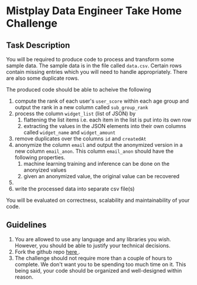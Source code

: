 # Mistplay Data Engineer Take Home Challenge


## Task Description

You will be required to produce code to process and transform some sample data.
The sample data is in the file called `data.csv`.
Certain rows contain missing entries which you will need to handle appropriately.
There are also some duplicate rows.

The produced code should be able to acheive the following
1. compute the rank of each user's `user_score` within each age group and output the rank in a new column called `sub_group_rank`
2. process the column `widget_list` (list of JSON) by
    1. flattening the list items i.e. each item in the list is put into its own row
    2. extracting the values in the JSON elements into their own columns called `widget_name` and `widget_amount`
3. remove duplicates over the columns `id` and `createdAt`
4. anonymize the column `email` and output the anonymized version in a new column `email_anon`.
This column `email_anon` should have the following properties.
    1. machine learning training and inference can be done on the anonyized values
    2. given an anonymized value, the original value can be recovered
5. 
6. write the processed data into separate csv file(s)

You will be evaluated on correctness, scalability and maintainability of your code.

## Guidelines

1. You are allowed to use any language and any libraries you wish.
However, you should be able to justify your technical decisions.
2. Fork the github repo [ here ](https://github.com/Mistplay/DataEngineerTakeHomeChallenge).
3. The challenge should not require more than a couple of hours to complete.
We don't want you to be spending too much time on it.
This being said, your code should be organized and well-designed within reason.

